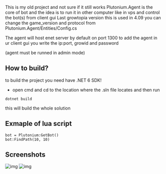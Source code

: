This is my old project and not sure if it still works
Plutonium.Agent is the core of bot and the idea is to run it in other computer like in vps and control the bot(s) from client gui
Last growtopia version this is used in 4.09 you can change the game_version and protocol from Plutonium.Agent/Entities/Config.cs

The agent will host enet server by default on port 1300
to add the agent in ur client gui you write the ip:port, growid and password

(agent must be runned in admin mode)

## How to build?
to build the project you need have .NET 6 SDK!
- open cmd and cd to the location where the .sln file locates and then run 
```
dotnet build
```
this will build the whole solution
## Exmaple of lua script
```
bot = Plutonium:GetBot()
bot:FindPath(10, 10)
```
## Screenshots
![img](https://cdn.discordapp.com/attachments/863369169302716459/1054451613655388230/image.png)
![img](https://cdn.discordapp.com/attachments/863369169302716459/1054451721222504538/image.png)
